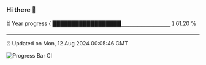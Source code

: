 ### Hi there 👋

⏳ Year progress { ██████████████████▁▁▁▁▁▁▁▁▁▁▁▁ } 61.20 %

---

⏰ Updated on Mon, 12 Aug 2024 00:05:46 GMT

![Progress Bar CI](https://github.com/liununu/liununu/workflows/Progress%20Bar%20CI/badge.svg)
